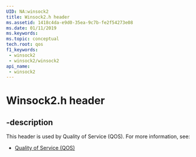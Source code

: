 ```yaml
---
UID: NA:winsock2
title: Winsock2.h header
ms.assetid: 1418c4da-e9d0-35ea-9c7b-fe2f54273e08
ms.date: 01/11/2019
ms.keywords: 
ms.topic: conceptual
tech.root: qos
f1_keywords:
 - winsock2
 - winsock2/winsock2
api_name:
 - winsock2
---
```


# Winsock2.h header


## -description

This header is used by Quality of Service (QOS). For more information, see:

- [Quality of Service (QOS)](../_qos/index.md)

